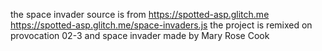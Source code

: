 the space invader source is from https://spotted-asp.glitch.me
https://spotted-asp.glitch.me/space-invaders.js
the project is remixed on provocation 02-3 and space invader made by Mary Rose Cook
